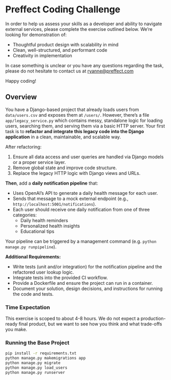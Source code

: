 # Preffect Coding Challenge

In order to help us assess your skills as a developer and ability to navigate external services, please complete the exercise outlined below. We’re looking for demonstration of:
- Thoughtful product design with scalability in mind
- Clean, well-structured, and performant code
- Creativity in implementation
  
In case something is unclear or you have any questions regarding the task, please do not hesitate to contact us at ryanne@preffect.com

Happy coding!


## Overview

You have a Django-based project that already loads users from `data/users.csv` and exposes them at `/users/`. However, there’s a file `app/legacy_service.py` which contains messy, standalone logic for loading users, searching them, and serving them via a basic HTTP server. Your first task is to **refactor and integrate this legacy code into the Django application** in a clean, maintainable, and scalable way.

After refactoring:

1. Ensure all data access and user queries are handled via Django models or a proper service layer.
2. Remove global state and improve code structure.
3. Replace the legacy HTTP logic with Django views and URLs.

**Then**, add a **daily notification pipeline** that:
- Uses OpenAI’s API to generate a daily health message for each user.
- Sends that message to a mock external endpoint (e.g., `http://localhost:5001/notifications`).
- Each user should receive one daily notification from one of three categories:
  - Daily health reminders
  - Personalized health insights
  - Educational tips

Your pipeline can be triggered by a management command (e.g. `python manage.py runpipeline`).

**Additional Requirements:**
- Write tests (unit and/or integration) for the notification pipeline and the refactored user lookup logic.
- Integrate tests into the provided CI workflow.
- Provide a Dockerfile and ensure the project can run in a container.
- Document your solution, design decisions, and instructions for running the code and tests.

### Time Expectation
This exercise is scoped to about 4-8 hours. We do not expect a production-ready final product, but we want to see how you think and what trade-offs you make.

### Running the Base Project

```bash
pip install -r requirements.txt
python manage.py makemigrations app
python manage.py migrate
python manage.py load_users
python manage.py runserver



